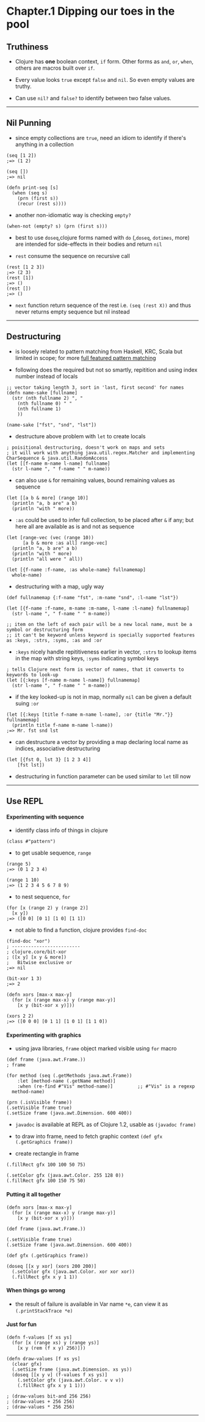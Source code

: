
# Chapter.1 Dipping our toes in the pool

## Truthiness

* Clojure has **one** boolean context, `if` form. Other forms as `and`, `or`, `when`, others are macros built over `if`.

* Every value looks `true` except `false` and `nil`. So even empty values are truthy.

* Can use `nil?` and `false?` to identify between two false values.

---

## Nil Punning

* since empty collections are `true`, need an idiom to identify if there's anything in a collection

```
(seq [1 2])
;=> (1 2)

(seq [])
;=> nil

(defn print-seq [s]
  (when (seq s)
    (prn (first s))
    (recur (rest s))))
```

* another non-idiomatic way is checking `empty?`

```
(when-not (empty? s) (prn (first s)))
```

* best to use `doseq`,clojure forms named with `do` (,`doseq`, `dotimes`, more) are intended for side-effects in their bodies and return `nil`

* `rest` consume the sequence on recursive call

```
(rest [1 2 3])
;=> (2 3)
(rest [1])
;=> ()
(rest [])
;=> ()
```

* `next` function return sequence of the rest i.e. `(seq (rest X))` and thus never returns empty sequence but nil instead

---

## Destructuring

* is loosely related to pattern matching from Haskell, KRC, Scala but limited in scope; for more [full featured pattern matching](https://github.com/dcolthorp/matchure)

* following does the required but not so smartly, repitition and using index number instead of locals

```
;; vector taking length 3, sort in 'last, first second' for names
(defn name-sake [fullname]
  (str (nth fullname 2) ", "
    (nth fullname 0) " "
    (nth fullname 1)
    ))

(name-sake ["fst", "snd", "lst"])
```

* destructure above problem with `let` to create locals

```
; poisitional destructuring, doesn't work on maps and sets
; it will work with anything java.util.regex.Matcher and implementing CharSequence & java.util.RandomAccess
(let [[f-name m-name l-name] fullname]
  (str l-name ", " f-name " " m-name))
```

* can also use `&` for remaining values, bound remaining values as sequence

```
(let [[a b & more] (range 10)]
  (println "a, b are" a b)
  (println "with " more))
```

* `:as` could be used to infer full collection, to be placed after `&` if any; but here all are available as is and not as sequence

```
(let [range-vec (vec (range 10))
      [a b & more :as all] range-vec]
  (println "a, b are" a b)
  (println "with " more)
  (println "all were " all))

(let [{f-name :f-name, :as whole-name} fullnamemap]
  whole-name)
```

* destructuring with a map, ugly way

```
(def fullnamemap {:f-name "fst", :m-name "snd", :l-name "lst"})

(let [{f-name :f-name, m-name :m-name, l-name :l-name} fullnamemap]
  (str l-name ", " f-name " " m-name))

;; item on the left of each pair will be a new local name, must be a symbol or destructuring form
;; it can't be keyword unless keyword is specially supported features as :keys, :strs, :syms, :as and :or
```

* `:keys` nicely handle repititiveness earlier in vector, `:strs` to lookup items in the map with string keys, `:syms` indicating symbol keys

```
; tells Clojure next form is vector of names, that it converts to keywords to look-up
(let [{:keys [f-name m-name l-name]} fullnamemap]
  (str l-name ", " f-name " " m-name))
```

* if the key looked-up is not in map, normally `nil` can be given a default suing `:or`

```
(let [{:keys [title f-name m-name l-name], :or {title "Mr."}} fullnamemap]
  (println title f-name m-name l-name))
;=> Mr. fst snd lst
```

* can destructure a vector by providing a map declaring local name as indices, associative destructuring

```
(let [{fst 0, lst 3} [1 2 3 4]]
    [fst lst])
```

* destructuring in function parameter can be used similar to `let` till now

---

## Use REPL

#### Experimenting with sequence

* identify class info of things in clojure

```
(class #"pattern")
```

* to get usable sequence, `range`

```
(range 5)
;=> (0 1 2 3 4)

(range 1 10)
;=> (1 2 3 4 5 6 7 8 9)
```

* to nest sequence, `for`

```
(for [x (range 2) y (range 2)]
  [x y])
;=> ([0 0] [0 1] [1 0] [1 1])
```

* not able to find a function, clojure provides `find-doc`

```
(find-doc "xor")
; -------------------------
; clojure.core/bit-xor
; ([x y] [x y & more])
;   Bitwise exclusive or
;=> nil

(bit-xor 1 3)
;=> 2

(defn xors [max-x max-y]
  (for [x (range max-x) y (range max-y)]
    [x y (bit-xor x y)]))

(xors 2 2)
;=> ([0 0 0] [0 1 1] [1 0 1] [1 1 0])
```

#### Experimenting with graphics

* using java libraries, `frame` object marked visible using `for` macro

```
(def frame (java.awt.Frame.))
; frame

(for method (seq (.getMethods java.awt.Frame))
    :let [method-name (.getName method)]
    :when (re-find #"Vis" method-name)]         ;; #"Vis" is a regexp
  method-name)

(prn (.isVisible frame))
(.setVisible frame true)
(.setSize frame (java.awt.Dimension. 600 400))
```

* `javadoc` is available at REPL as of Clojure 1.2, usable as `(javadoc frame)`

* to draw into frame, need to fetch graphic context `(def gfx (.getGraphics frame))`

* create rectangle in frame

```
(.fillRect gfx 100 100 50 75)

(.setColor gfx (java.awt.Color. 255 128 0))
(.fillRect gfx 100 150 75 50)
```

#### Putting it all together

```
(defn xors [max-x max-y]
  (for [x (range max-x) y (range max-y)]
    [x y (bit-xor x y)]))

(def frame (java.awt.Frame.))

(.setVisible frame true)
(.setSize frame (java.awt.Dimension. 600 400))

(def gfx (.getGraphics frame))

(doseq [[x y xor] (xors 200 200)]
  (.setColor gfx (java.awt.Color. xor xor xor))
  (.fillRect gfx x y 1 1))
```

#### When things go wrong

* the result of failure is available in Var name `*e`, can view it as `(.printStackTrace *e)`

#### Just for fun

```
(defn f-values [f xs ys]
  (for [x (range xs) y (range ys)]
    [x y (rem (f x y) 256)]))

(defn draw-values [f xs ys]
  (clear gfx)
  (.setSize frame (java.awt.Dimension. xs ys))
  (doseq [[x y v] (f-values f xs ys)]
    (.setColor gfx (java.awt.Color. v v v))
    (.fillRect gfx x y 1 1)))

; (draw-values bit-and 256 256)
; (draw-values + 256 256)
; (draw-values * 256 256)
```

---

